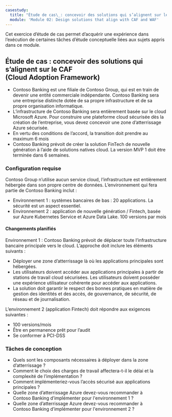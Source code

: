```yaml
---
casestudy:
  title: "Étude de cas\_: concevoir des solutions qui s’alignent sur le CAF (Cloud\_Adoption\_Framework)"
  module: 'Module 02: Design solutions that align with CAF and WAF'
---
```

Cet exercice d’étude de cas permet d’acquérir une expérience dans l’exécution de certaines tâches d’étude conceptuelle liées aux sujets appris dans ce module.

## Étude de cas : concevoir des solutions qui s’alignent sur le CAF (Cloud Adoption Framework)

- Contoso Banking est une filiale de Contoso Group, qui est en train de devenir une entité commerciale indépendante. Contoso Banking sera une entreprise distincte dotée de sa propre infrastructure et de sa propre organisation informatique. 
- L’infrastructure de Contoso Banking sera entièrement basée sur le cloud Microsoft Azure. Pour construire une plateforme cloud sécurisée dès la création de l’entreprise, vous devez concevoir une zone d’atterrissage Azure sécurisée.
- En vertu des conditions de l’accord, la transition doit prendre au maximum 6 mois
- Contoso Banking prévoit de créer la solution FinTech de nouvelle génération à l’aide de solutions natives cloud. La version MVP 1 doit être terminée dans 6 semaines.

### Configuration requise

Contoso Group n’utilise aucun service cloud, l’infrastructure est entièrement hébergée dans son propre centre de données. L’environnement qui fera partie de Contoso Banking inclut :

- Environnement 1 : systèmes bancaires de bas : 20 applications. La sécurité est un aspect essentiel.
- Environnement 2 : application de nouvelle génération / Fintech, basée sur Azure Kubernetes Service et Azure Data Lake. 100 versions par mois

#### Changements planifiés

Environnement 1 : Contoso Banking prévoit de déplacer toute l’infrastructure bancaire principale vers le cloud. L’approche doit inclure les éléments suivants :

- Déployer une zone d’atterrissage là où les applications principales sont hébergées.
- Les utilisateurs doivent accéder aux applications principales à partir de stations de travail cloud sécurisées. Les utilisateurs doivent posséder une expérience utilisateur cohérente pour accéder aux applications.
- La solution doit garantir le respect des bonnes pratiques en matière de gestion des identités et des accès, de gouvernance, de sécurité, de réseau et de journalisation.

L’environnement 2 (application Fintech) doit répondre aux exigences suivantes :

- 100 versions/mois
- Être en permanence prêt pour l’audit
- Se conformer à PCI-DSS

### Tâches de conception

- Quels sont les composants nécessaires à déployer dans la zone d’atterrissage ?
- Comment le choix des charges de travail affectera-t-il le délai et la complexité de l’implémentation ?
- Comment implémenteriez-vous l’accès sécurisé aux applications principales ?
- Quelle zone d’atterrissage Azure devez-vous recommander à Contoso Banking d’implémenter pour l'environnement 1 ?
- Quelle zone d’atterrissage Azure devez-vous recommander à Contoso Banking d’implémenter pour l'environnement 2 ?
